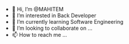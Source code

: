 - 👋 Hi, I’m @MAHITEM
- 👀 I’m interested in Back Developer
- 🌱 I’m currently learning Software Engineering
- 💞️ I’m looking to collaborate on ...
- 📫 How to reach me ...

<!---
MAHITEM/MAHITEM is a ✨ special ✨ repository because its `README.md` (this file) appears on your GitHub profile.
You can click the Preview link to take a look at your changes.
--->
